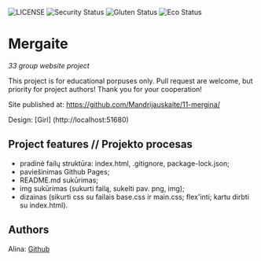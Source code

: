 ![LICENSE](https://img.shields.io/badge/license-MIT-blue.svg?style=flat-square)
![Security Status](https://img.shields.io/security-headers?label=Security&url=https%3A%2F%2Fgithub.com&style=flat-square)
![Gluten Status](https://img.shields.io/badge/Gluten-Free-green.svg)
![Eco Status](https://img.shields.io/badge/ECO-Friendly-green.svg)

# Mergaite

_33 group website project_

This project is for educational porpuses only. Pull request are welcome, but priority for project authors! Thank you for your cooperation!

Site published at: https://github.com/Mandrijauskaite/11-mergina/

Design: [Girl] (http://localhost:51680)

## Project features // Projekto procesas

- pradinė failų struktūra: index.html, .gitignore, package-lock.json;
- paviešinimas Github Pages;
- README.md sukūrimas;
- img sukūrimas (sukurti failą, sukelti pav. png, img);
- dizainas (sikurti css su failais base.css ir main.css; flex'inti; kartu dirbti su index.html).

## Authors

Alina: [Github](https://github.com/Mandrijauskaite)